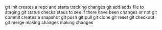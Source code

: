 git init creates a repo and starts tracking changes
git add adds file to staging
git status checks staus to see if there have been changes or not
git commit creates a snapshot
git push 
git pull
git clone
git reset
git checkout
git merge
making changes making changes
